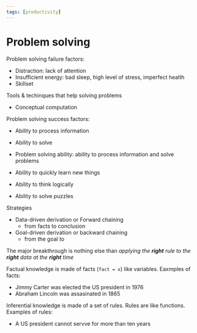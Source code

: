 ```yaml
---
tags: [productivity]
---
```


# Problem solving

Problem solving failure factors:

- Distraction: lack of attention
- Insufficient energy: bad sleep, high level of stress, imperfect health
- Skillset

Tools & techinques that help solving problems

- Conceptual computation

Problem solving success factors:

- Ability to process information
- Ability to solve

- Problem solving ability: ability to process information and solve problems
- Ability to quickly learn new things
- Ability to think logically
- Ability to solve puzzles


Strategies

- Data-driven derivation or Forward chaining 
	- from facts to conclusion
- Goal-driven derivation or backward chaining
	- from the goal to 



The major breakthrough is nothing else than *applying the **right** rule to the **right** data at the **right** time*


Factual knowledge is made of facts (`fact = x`) like variables. Eaxmples of facts:

- Jimmy Carter was elected the US president in 1976
- Abraham Lincoln was assasinated in 1865

Inferential knowledge is made of a set of rules. Rules are like functions. Examples of rules:

- A US president cannot servve for more than ten years



